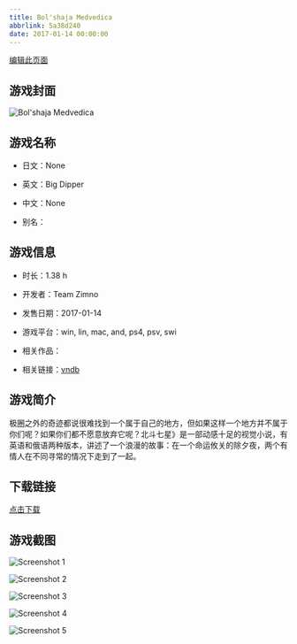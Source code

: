 ```yaml
---
title: Bol'shaja Medvedica
abbrlink: 5a38d240
date: 2017-01-14 00:00:00
---
```

[编辑此页面](https://github.com/ACG-3/ADV3-source/blob/main/source/_posts/Big%20Dipper.md)

## 游戏封面

![Bol'shaja Medvedica](https://pan.timero.xyz/d/onedrive/img_lib_001/Big%20Dipper_cover.avif)


## 游戏名称

- 日文：None
- 英文：Big Dipper
- 中文：None

- 别名：


## 游戏信息

- 时长：1.38 h
- 开发者：Team Zimno
- 发售日期：2017-01-14
- 游戏平台：win, lin, mac, and, ps4, psv, swi
- 相关作品：

- 相关链接：[vndb](https://vndb.org/v25046)


## 游戏简介

极圈之外的奇迹都说很难找到一个属于自己的地方，但如果这样一个地方并不属于你们呢？如果你们都不愿意放弃它呢？北斗七星》是一部动感十足的视觉小说，有英语和俄语两种版本，讲述了一个浪漫的故事：在一个命运攸关的除夕夜，两个有情人在不同寻常的情况下走到了一起。




## 下载链接

[点击下载](https://pan.timero.xyz/onedrive/adv_lib_001/Big%20Dipper)


## 游戏截图


![Screenshot 1](https://pan.timero.xyz/d/onedrive/img_lib_001/Big%20Dipper_Screenshot_1.avif)

![Screenshot 2](https://pan.timero.xyz/d/onedrive/img_lib_001/Big%20Dipper_Screenshot_2.avif)

![Screenshot 3](https://pan.timero.xyz/d/onedrive/img_lib_001/Big%20Dipper_Screenshot_3.avif)

![Screenshot 4](https://pan.timero.xyz/d/onedrive/img_lib_001/Big%20Dipper_Screenshot_4.avif)

![Screenshot 5](https://pan.timero.xyz/d/onedrive/img_lib_001/Big%20Dipper_Screenshot_5.avif)

